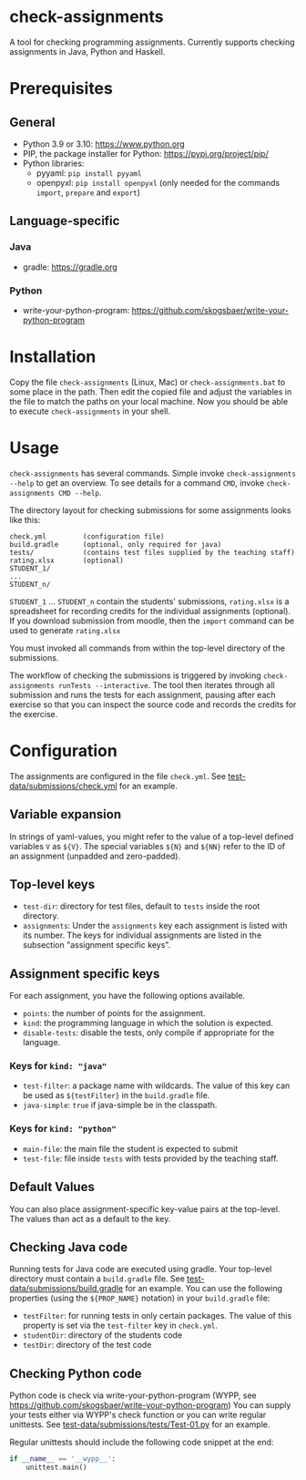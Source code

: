 # check-assignments

A tool for checking programming assignments. Currently supports checking assignments
in Java, Python and Haskell.

# Prerequisites

## General

* Python 3.9 or 3.10: https://www.python.org
* PIP, the package installer for Python: https://pypi.org/project/pip/
* Python libraries:
  * pyyaml: `pip install pyyaml`
  * openpyxl: `pip install openpyxl` (only needed for the commands `import`, `prepare` and `export`)

## Language-specific

### Java

* gradle: https://gradle.org

### Python

* write-your-python-program: https://github.com/skogsbaer/write-your-python-program

# Installation

Copy the file `check-assignments` (Linux, Mac) or `check-assignments.bat`
to some place in the path. Then edit the copied file and adjust
the variables in the file to match the paths on your local machine.
Now you should be able to execute `check-assignments` in your shell.

# Usage

`check-assignments` has several commands. Simple invoke `check-assignments --help`
to get an overview. To see details for a command `CMD`, invoke
`check-assignments CMD --help`.

The directory layout for checking submissions for some assignments looks
like this:

```
check.yml         (configuration file)
build.gradle      (optional, only required for java)
tests/            (contains test files supplied by the teaching staff)
rating.xlsx       (optional)
STUDENT_1/
...
STUDENT_n/
```

`STUDENT_1` ... `STUDENT_n` contain the students' submissions, `rating.xlsx` is
a spreadsheet for recording credits for the individual assignments (optional).
If you download submission from moodle, then the `import` command can be
used to generate `rating.xlsx`

You must invoked all commands from within the top-level directory of the
submissions.

The workflow of checking the submissions is triggered by invoking
`check-assignments runTests --interactive`. The tool then iterates through
all submission and runs the tests for each assignment, pausing after
each exercise so that you can inspect the source code and records the credits
for the exercise.

# Configuration

The assignments are configured in the file `check.yml`. See
[test-data/submissions/check.yml](test-data/submissions/check.yml)
for an example.

## Variable expansion

In strings of yaml-values, you might refer to the value of a top-level defined variables `V`
as `${V}`. The special variables `${N}` and `${NN}` refer to the ID of an
assignment (unpadded and zero-padded).

## Top-level keys

* `test-dir`: directory for test files, default to `tests` inside the root directory.
* `assignments`: Under the `assignments` key each assignment is listed with its number. The keys for individual assignments are listed in the subsection
"assignment specific keys".

## Assignment specific keys

For each assignment, you have the following options available.

* `points`: the number of points for the assignment.
* `kind`: the programming language in which the solution is expected.
* `disable-tests`: disable the tests, only compile if appropriate for the
  language.

### Keys for `kind: "java"`

* `test-filter`: a package name with wildcards. The value of this key can be used
as `${testFilter}` in the `build.gradle` file.
* `java-simple`: `true` if java-simple be in the classpath.

### Keys for `kind: "python"`

* `main-file`: the main file the student is expected to submit
* `test-file`: file inside `tests` with tests provided by the teaching staff.

## Default Values

You can also place assignment-specific key-value pairs at the top-level.
The values than act as a default to the key.

## Checking Java code

Running tests for Java code are executed using gradle. Your top-level
directory must contain a `build.gradle` file. See
[test-data/submissions/build.gradle](test-data/submissions/build.gradle) for
an example. You can use the following properties (using the `${PROP_NAME}` notation)
in your `build.gradle` file:

* `testFilter`: for running tests in only certain packages. The value of
  this property is set via the `test-filter` key in `check.yml`.
* `studentDir`: directory of the students code
* `testDir`: directory of the test code

## Checking Python code

Python code is check via write-your-python-program
(WYPP, see https://github.com/skogsbaer/write-your-python-program)
You can supply your tests either via WYPP's check function
or you can write regular unittests. See
[test-data/submissions/tests/Test-01.py](test-data/submissions/tests/Test-01.py)
for an example.

Regular unittests should include the following code snippet at the end:

```python
if __name__ == '__wypp__':
    unittest.main()
```
